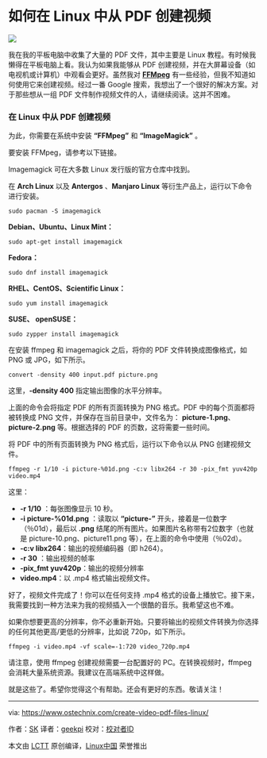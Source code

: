 如何在 Linux 中从 PDF 创建视频
======
![](https://www.ostechnix.com/wp-content/uploads/2017/10/Video-1-720x340.jpg)

我在我的平板电脑中收集了大量的 PDF 文件，其中主要是 Linux 教程。有时候我懒得在平板电脑上看。我认为如果我能够从 PDF 创建视频，并在大屏幕设备（如电视机或计算机）中观看会更好。虽然我对 [**FFMpeg**][1] 有一些经验，但我不知道如何使用它来创建视频。经过一番 Google 搜索，我想出了一个很好的解决方案。对于那些想从一组 PDF 文件制作视频文件的人，请继续阅读。这并不困难。

### 在 Linux 中从 PDF 创建视频

为此，你需要在系统中安装 **“FFMpeg”** 和 **“ImageMagick”** 。

要安装 FFMpeg，请参考以下链接。

Imagemagick 可在大多数 Linux 发行版的官方仓库中找到。

在 **Arch Linux** 以及 **Antergos** 、**Manjaro Linux** 等衍生产品上，运行以下命令进行安装。
```
sudo pacman -S imagemagick
```

**Debian、Ubuntu、Linux Mint：**
```
sudo apt-get install imagemagick
```

**Fedora：**
```
sudo dnf install imagemagick
```

**RHEL、CentOS、Scientific Linux：**
```
sudo yum install imagemagick
```

**SUSE、 openSUSE：**
```
sudo zypper install imagemagick
```

在安装 ffmpeg 和 imagemagick 之后，将你的 PDF 文件转换成图像格式，如 PNG 或 JPG，如下所示。
```
convert -density 400 input.pdf picture.png
```

这里，**-density 400** 指定输出图像的水平分辨率。

上面的命令会将指定 PDF 的所有页面转换为 PNG 格式。PDF 中的每个页面都将被转换成 PNG 文件，并保存在当前目录中，文件名为： **picture-1.png**、 **picture-2.png** 等。根据选择的 PDF 的页数，这将需要一些时间。

将 PDF 中的所有页面转换为 PNG 格式后，运行以下命令以从 PNG 创建视频文件。
```
ffmpeg -r 1/10 -i picture-%01d.png -c:v libx264 -r 30 -pix_fmt yuv420p video.mp4
```

这里：

  * **-r 1/10** ：每张图像显示 10 秒。
  * **-i picture-%01d.png** ：读取以 **“picture-”** 开头，接着是一位数字（％01d），最后以  **.png** 结尾的所有图片。如果图片名称带有2位数字（也就是 picture-10.png、picture11.png 等），在上面的命令中使用（％02d）。
  * **-c:v libx264**：输出的视频编码器（即 h264）。
  * **-r 30** ：输出视频的帧率
  * **-pix_fmt yuv420p**：输出的视频分辨率
  * **video.mp4**：以 .mp4 格式输出视频文件。



好了，视频文件完成了！你可以在任何支持 .mp4 格式的设备上播放它。接下来，我需要找到一种方法来为我的视频插入一个很酷的音乐。我希望这也不难。

如果你想要更高的分辨率，你不必重新开始。只要将输出的视频文件转换为你选择的任何其他更高/更低的分辨率，比如说 720p，如下所示。
```
ffmpeg -i video.mp4 -vf scale=-1:720 video_720p.mp4
```

请注意，使用 ffmpeg 创建视频需要一台配置好的 PC。在转换视频时，ffmpeg 会消耗大量系统资源。我建议在高端系统中这样做。

就是这些了。希望你觉得这个有帮助。还会有更好的东西。敬请关注！



--------------------------------------------------------------------------------

via: https://www.ostechnix.com/create-video-pdf-files-linux/

作者：[SK][a]
译者：[geekpi](https://github.com/geekpi)
校对：[校对者ID](https://github.com/校对者ID)

本文由 [LCTT](https://github.com/LCTT/TranslateProject) 原创编译，[Linux中国](https://linux.cn/) 荣誉推出

[a]:https://www.ostechnix.com/author/sk/
[1]:https://www.ostechnix.com/20-ffmpeg-commands-beginners/

